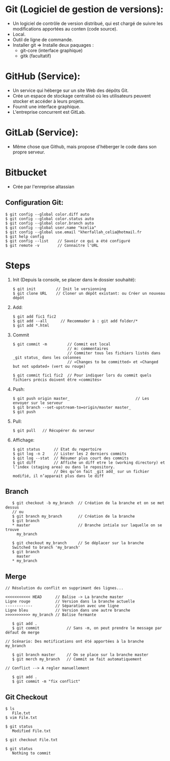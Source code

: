 # Git (Logiciel de gestion de versions):

* Un logiciel de contrôle de version distribué, qui est chargé de suivre les modifications apportées au conten (code source).
* Local.
* Outil de ligne de commande.	
* Installer git ⇒ Installe deux paquages : 
    * git-core (interface graphique)
    * gitk (facultatif)

# GitHub (Service):

* Un service qui héberge sur un site Web des dépôts Git.
* Crée un espace de stockage centralisé où les utilisateurs peuvent stocker et accéder à leurs projets.
* Fournit une interface graphique.
* L'entreprise concurrent est GitLab.

# GitLab (Service):

* Même chose que Github, mais propose d'héberger le code dans son propre serveur.

# Bitbucket

*  Crée par l'enreprise altassian


## Configuration Git:

```
$ git config --global color.diff auto
$ git config --global color.status auto
$ git config --global color.branch auto
$ git config --global user.name "kcelia"
$ git config --global use.email "kherfallah_celia@hotmail.fr
$ git help config
$ git config --list    // Savoir ce qui a été configuré
$ git remote -v        // Connaitre l'URL
```

# Steps

1. Init (Depuis la console, se placer dans le dossier souhaité): 

    ```  
    $ git init         // Init le versionning
    $ git clone URL    // Cloner un dépôt existant: ou Créer un nouveau dépôt
    ```
    
1. Add:

    ```
    $ git add fic1 fic2 
    $ git add --all      // Recommader à : git add folder/*
    $ git add *.html        
    ```

1. Commit 

    ```
    $ git commit -m         // Commit est local
                            // m: commentaires 
                            // Commiter tous les fichiers listés dans _git status_ dans les colonnes 
                            // «Changes to be committed» et «Changed but not updated» (vert ou rouge)

    $ git commit fic1 fic2  // Pour indiquer lors du commit quels fichiers précis doivent être «commités»
    ```

1. Push:

    ```
    $ git push origin master_                             // Les envoyer sur le serveur
    $ git branch --set-upstream-to=origin/master master_
    $ git push
    ```

1. Pull:

    `$ git pull   // Récupérer du serveur`

1. Affichage:

    ```
    $ git status      // Etat du repertoire
    $ git log -n 2    // Lister les 2 derniers commits
    $ git log --stat  // Résumer plus court des commits
    $ git diff        // Affiche un diff etre le (working directory) et l’index (staging area) ou dans le repository. 
                      // Dès qu’on fait _git add_ sur un fichier modifié, il n’apparait plus dans le diff
    ```

## Branch 

```
   $ git checkout -b my_branch  // Création de la branche et on se met dessus
   // ou 
   $ git branch my_branch       // Création de la branche
   $ git branch 
   * master                     // Branche intiale sur laquelle on se trouve
     my_branch
   
   $ git checkout my_branch     // Se déplacer sur la branche
   Switched to branch 'my_branch'
   $ git branch 
     master     
   * my_branch
```

## Merge 

```
// Résolution du conflit en supprimant des lignes...

<<<<<<<<<<< HEAD      // Balise -> La branche master
Ligne rouge           // Version dans la branche actuelle
------------          // Séparation avec une ligne
Ligne bleu            // Version dans une autre branche 
>>>>>>>>>>> my_branch // Balise fermante 

   $ git add . 
   $ git commit            // Sans -m, on peut prendre le message par défaut de merge

// Scénario: Des motifications ont été apportées à la branche my_branch
  
   $ git branch master     // On se place sur la branche master
   $ git merch my_branch   // Commit se fait automatiquement 
   
// Conflict --> A regler manuellement 
   
   $ git add .
   $ git commit -m "fix conflict"
```

## Git Checkout 

```
$ ls
   File.txt
$ vim File.txt

$ git status
   Modified File.txt

$ git checkout File.txt

$ git status
   Nothing to commit
```
